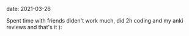 date: 2021-03-26



Spent time with friends diden't work much, did 2h coding and my anki reviews and that's it ):
